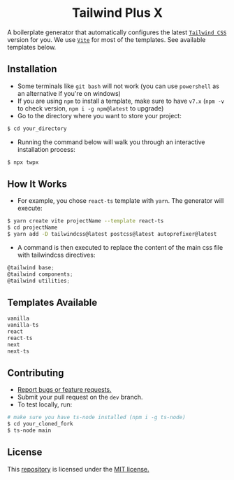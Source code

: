 <div align=center>
  
# Tailwind Plus X
 
</div>

A boilerplate generator that automatically configures the latest [`Tailwind CSS`](https://github.com/tailwindlabs/tailwindcss) version for you. We use [`Vite`](https://github.com/vitejs/vite) for most of the templates. See available templates below. 

## Installation
- Some terminals like `git bash` will not work (you can use `powershell` as an alternative if you're on windows)
- If you are using `npm` to install a template, make sure to have `v7.x` (`npm -v` to check version, `npm i -g npm@latest` to upgrade)
- Go to the directory where you want to store your project:
```sh
$ cd your_directory
```
- Running the command below will walk you through an interactive installation process:
```sh
$ npx twpx
```

## How It Works
- For example, you chose `react-ts` template with `yarn`. The generator will execute:
```sh
$ yarn create vite projectName --template react-ts
$ cd projectName
$ yarn add -D tailwindcss@latest postcss@latest autoprefixer@latest
```
- A command is then executed to replace the content of the main css file with tailwindcss directives:
```js
@tailwind base;
@tailwind components;
@tailwind utilities;
```

## Templates Available
```js
vanilla
vanilla-ts
react
react-ts
next
next-ts
```

## Contributing
- [Report bugs or feature requests.](https://github.com/joshxfi/tailwind-plus-x/issues)
- Submit your pull request on the `dev` branch.
- To test locally, run:
```sh
# make sure you have ts-node installed (npm i -g ts-node)
$ cd your_cloned_fork
$ ts-node main
```

## License
This [repository](https://github.com/joshxfi/tailwind-plus-x) is licensed under the [MIT license.](https://github.com/joshxfi/trackAsOne/blob/main/LICENSE)
